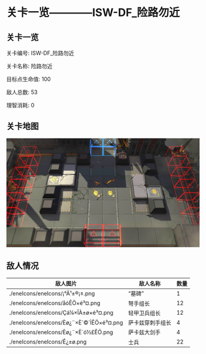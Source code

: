 # 关卡一览————ISW-DF_险路勿近


## 关卡一览

关卡编号: ISW-DF_险路勿近

关卡名称: 险路勿近

目标点生命值: 100

敌人总数: 53

理智消耗: 0


## 关卡地图
![ISW-DF_险路勿近](./oprMap/ISW-DF_险路勿近.png)

## 敌人情况

| 敌人图片 | 敌人名称 | 数量  |
|---------|-----|-----|
| ./eneIcons/eneIcons/¡°Ä¹±®¡±.png| “墓碑”  |   1  |
| ./eneIcons/eneIcons/åóÊÖ×é³¤.png| 弩手组长  |   12  |
| ./eneIcons/eneIcons/Çá¼×ÎÀ±ø×é³¤.png| 轻甲卫兵组长  |   12  |
| ./eneIcons/eneIcons/Èø¿¨×È´©´ÌÊÖ×é³¤.png| 萨卡兹穿刺手组长  |   4  |
| ./eneIcons/eneIcons/Èø¿¨×È´ó½£ÊÖ.png| 萨卡兹大剑手  |   4  |
| ./eneIcons/eneIcons/Ê¿±ø.png| 士兵  |   22  |

